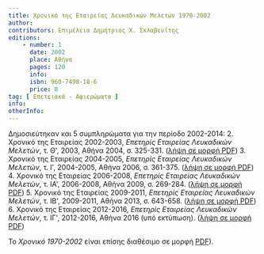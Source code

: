 ```yaml
---
title: Χρονικό της Εταιρείας Λευκαδικών Μελετών 1970-2002
author:
contributors: Επιμέλεια Δημήτριος Χ. Σκλαβενίτης
editions:
    - number: 1
      date: 2002
      place: Αθήνα
      pages: 120
      info:
      isbn: 960-7498-18-6
      price: 8
tag: [ Επετειακά - Αφιερώματα ]
info:
otherInfo:
---
```


Δημοσιεύτηκαν και 5 συμπληρώματα για την περίοδο 2002-2014:
2. Χρονικό της Εταιρείας 2002-2003, *Επετηρίς Εταιρείας Λευκαδικών Μελετών*, τ. Θ', 2003, Αθήνα 2004, σ. 325-331. \([λήψη σε μορφή PDF](/documents/xroniko_2002-2003.pdf)\)
3. Χρονικό της Εταιρείας 2004-2005, *Επετηρίς Εταιρείας Λευκαδικών Μελετών*, τ. Ι', 2004-2005, Αθήνα 2006, σ. 361-375. \([λήψη σε μορφή PDF](/documents/xroniko_2004-2005.pdf)\)
4. Χρονικό της Εταιρείας 2006-2008, *Επετηρίς Εταιρείας Λευκαδικών Μελετών*, τ. ΙΑ', 2006-2008, Αθήνα 2009, σ. 269-284. \([λήψη σε μορφή PDF](/documents/xroniko_2006-2008.pdf)\)
5. Χρονικό της Εταιρείας 2009-2011, *Επετηρίς Εταιρείας Λευκαδικών Μελετών*, τ. ΙΒ', 2009-2011, Αθήνα 2013, σ. 643-658. \([λήψη σε μορφή PDF](/documents/xroniko_2009-2011.pdf)\)
6. Χρονικό της Εταιρείας 2012-2016, *Επετηρίς Εταιρείας Λευκαδικών Μελετών*, τ. ΙΓ', 2012-2016, Αθήνα 2016 \(υπό εκτύπωση\). \([λήψη σε μορφή PDF](/documents/xroniko_2012-2016.pdf)\)

Το *Χρονικό 1970-2002* είναι επίσης διαθέσιμο σε μορφή [PDF](/documents/xroniko_1970-2002_low.pdf)\).
